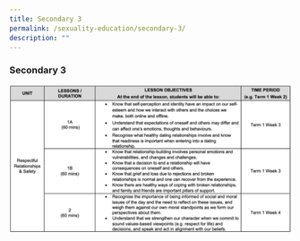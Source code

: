 ```yaml
---
title: Secondary 3
permalink: /sexuality-education/secondary-3/
description: ""
---
```

### Secondary 3

![](/images/Student%20Development%20Programme/CCP/Sec3%202022.png)